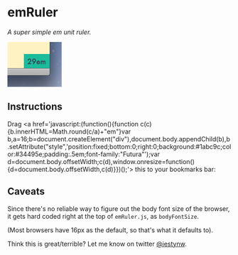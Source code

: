 # emRuler
*A super simple em unit ruler.*

![Screenshot](screenshot.png)

## Instructions

Drag <a href='javascript:(function(){function c(c){b.innerHTML=Math.round(c/a)+"em"}var b,a=16;b=document.createElement("div"),document.body.appendChild(b),b.setAttribute("style",'position:fixed;bottom:0;right:0;background:#1abc9c;color:#34495e;padding:.5em;font-family:"Futura"');var d=document.body.offsetWidth;c(d),window.onresize=function(){d=document.body.offsetWidth,c(d)}})();'> this</a> to your bookmarks bar:


## Caveats
Since there's no reliable way to figure out the body font size of the browser, it gets hard coded right at the top of `emRuler.js`, as `bodyFontSize`.

(Most browsers have 16px as the default, so that's what it defaults to).


Think this is great/terrible? Let me know on twitter [@iestynw](http://twitter.com/iestynw).
